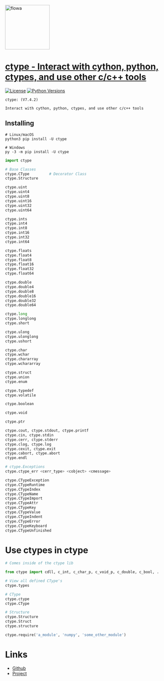 <a href="[https://ibb.co/r4RCDff](https://i.ibb.co/wMF95rr/ctype.png)"><img src="https://i.ibb.co/wMF95rr/ctype.png" alt="flowa" border="0" width="145"></a>

# [ctype - Interact with cython, python, ctypes, and use other c/c++ tools](https://pypi.org/project/ctype/)
[![License](https://img.shields.io/badge/license-MIT-blue.svg)](https://github.com/notepads-py/ctype/blob/main/LICENSE)
[![Python Versions](https://img.shields.io/badge/python-3.7%20|%203.8%20|%203.9%20|%203.10%20|%203.11%20|%203.12%20-blue)](https://www.python.org/downloads/)

```
ctype: (V7.4.2)

Interact with cython, python, ctypes, and use other c/c++ tools
```

## Installing
```shell
# Linux/macOS
python3 pip install -U ctype

# Windows
py -3 -m pip install -U ctype
```

```python
import ctype
```
```python
# Base Classes
ctype.CType         # Decorator Class
ctype.Structure
```
```python
ctype.uint
ctype.uint4
ctype.uint8
ctype.uint16
ctype.uint32
ctype.uint64
```
```python
ctype.ints
ctype.int4
ctype.int8
ctype.int16
ctype.int32
ctype.int64
```
```python
ctype.floats
ctype.float4
ctype.float8
ctype.float16
ctype.float32
ctype.float64
```
```python
ctype.double
ctype.double4
ctype.double8
ctype.double16
ctype.double32
ctype.double64
```
```python
ctype.long
ctype.longlong
ctype.short
```
```python
ctype.ulong
ctype.ulonglong
ctype.ushort
```
```python
ctype.char
ctype.wchar
ctype.chararray
ctype.wchararray
```
```python
ctype.struct
ctype.union
ctype.enum
```
```python
ctype.typedef
ctype.volatile
```
```python
ctype.boolean
```
```python
ctype.void
```
```python
ctype.ptr
```
```python
ctype.cout, ctype.stdout, ctype.printf
ctype.cin, ctype.stdin
ctype.cerr, ctype.stderr
ctype.clog, ctype.log
ctype.cexit, ctype.exit
ctype.cabort, ctype.abort
ctype.endl
```
```python
# ctype.Exceptions
ctype.ctype_err <cerr_type> <cobject> <cmessage>

ctype.CTypeException
ctype.CTypeRuntime
ctype.CTypeIndex
ctype.CTypeName
ctype.CTypeImport
ctype.CTypeAttr
ctype.CTypeKey
ctype.CTypeValue
ctype.CTypeIndent
ctype.CTypeError
ctype.CTypeKeyboard
ctype.CTypeUnfinished
```
# Use ctypes in ctype
```python
# Comes inside of the ctype lib

from ctype import cdll, c_int, c_char_p, c_void_p, c_double, c_bool, ...
```
```python
# View all defined CType's
ctype.types

# CType
ctype.ctype
ctype.CType

# Structure
ctype.Structure
ctype.Struct
ctype.structure
```
```python
ctype.require('a_module', 'numpy', 'some_other_module')
```

# Links
- [Github](https://github.com/notepads-ai)
- [Project](https://pypi.org/project/ctype/)
